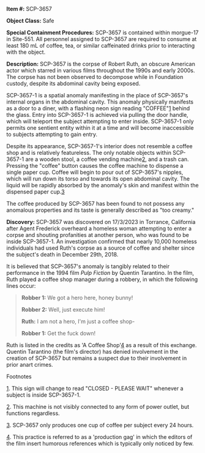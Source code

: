 **Item #:** SCP-3657

**Object Class:** Safe

**Special Containment Procedures:** SCP-3657 is contained within morgue-17 in Site-551. All personnel assigned to SCP-3657 are required to consume at least 180 mL of coffee, tea, or similar caffeinated drinks prior to interacting with the object.

**Description:** SCP-3657 is the corpse of Robert Ruth, an obscure American actor which starred in various films throughout the 1990s and early 2000s. The corpse has not been observed to decompose while in Foundation custody, despite its abdominal cavity being exposed.

SCP-3657-1 is a spatial anomaly manifesting in the place of SCP-3657's internal organs in the abdominal cavity. This anomaly physically manifests as a door to a diner, with a flashing neon sign reading "COFFEE"[1](javascript:;) behind the glass. Entry into SCP-3657-1 is achieved via pulling the door handle, which will teleport the subject attempting to enter inside. SCP-3657-1 only permits one sentient entity within it at a time and will become inaccessible to subjects attempting to gain entry.

Despite its appearance, SCP-3657-1's interior does not resemble a coffee shop and is relatively featureless. The only notable objects within SCP-3657-1 are a wooden stool, a coffee vending machine[2](javascript:;), and a trash can. Pressing the "coffee" button causes the coffee machine to dispense a single paper cup. Coffee will begin to pour out of SCP-3657's nipples, which will run down its torso and towards its open abdominal cavity. The liquid will be rapidly absorbed by the anomaly's skin and manifest within the dispensed paper cup.[3](javascript:;)

The coffee produced by SCP-3657 has been found to not possess any anomalous properties and its taste is generally described as "too creamy."

**Discovery:** SCP-3657 was discovered on 17/3/2023 in Torrance, California after Agent Frederick overheard a homeless woman attempting to enter a corpse and shouting profanities at another person, who was found to be inside SCP-3657-1. An investigation confirmed that nearly 10,000 homeless individuals had used Ruth's corpse as a source of coffee and shelter since the subject's death in December 29th, 2018.

It is believed that SCP-3657's anomaly is tangibly related to their performance in the 1994 film _Pulp Fiction_ by Quentin Tarantino. In the film, Ruth played a coffee shop manager during a robbery, in which the following lines occur:

> **Robber 1:** We got a hero here, honey bunny!
> 
> **Robber 2:** Well, just execute him!
> 
> **Ruth:** I am not a hero, I'm just a coffee shop-
> 
> **Robber 1:** Get the fuck down!

Ruth is listed in the credits as 'A Coffee Shop'[4](javascript:;) as a result of this exchange. Quentin Tarantino (the film's director) has denied involvement in the creation of SCP-3657 but remains a suspect due to their involvement in prior anart crimes.

Footnotes

[1](javascript:;). This sign will change to read "CLOSED - PLEASE WAIT" whenever a subject is inside SCP-3657-1.

[2](javascript:;). This machine is not visibly connected to any form of power outlet, but functions regardless.

[3](javascript:;). SCP-3657 only produces one cup of coffee per subject every 24 hours.

[4](javascript:;). This practice is referred to as a 'production gag' in which the editors of the film insert humorous references which is typically only noticed by few.